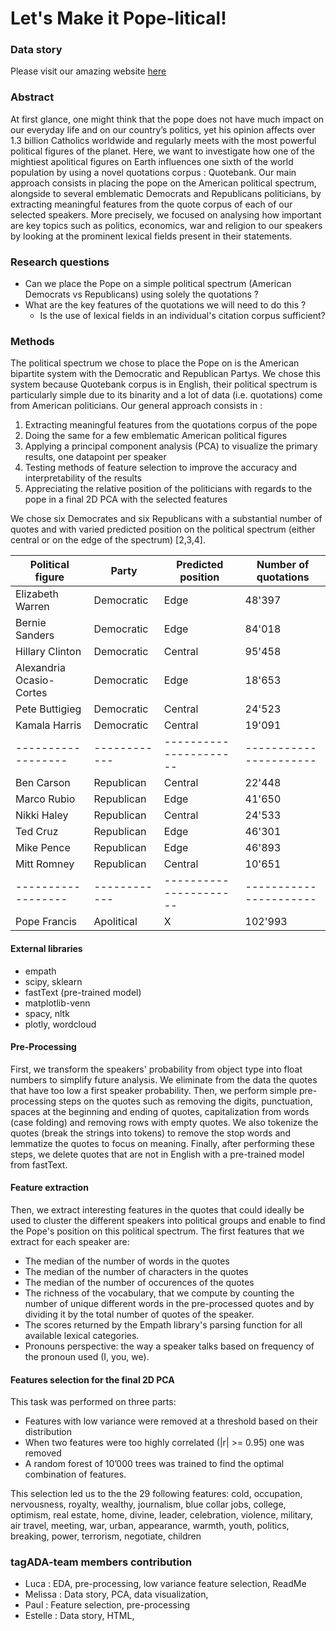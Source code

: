 # Let's Make it Pope-litical!

### Data story

Please visit our amazing website [here](https://melissaepfl.github.io/Popelitical/)

### Abstract

At first glance, one might think that the pope does not have much impact on our everyday life and on our country’s politics, yet his opinion affects over 1.3 billion Catholics worldwide and regularly meets with the most powerful political figures of the planet. Here, we want to investigate how one of the mightiest apolitical figures on Earth influences one sixth of the world population by using a novel quotations corpus : Quotebank. Our main approach consists in placing the pope on the American political spectrum, alongside to several emblematic Democrats and Republicans politicians, by extracting meaningful features from the quote corpus of each of our selected speakers. More precisely, we focused on analysing how important are key topics such as politics, economics, war and religion to our speakers by looking at the prominent lexical fields present in their statements.

### Research questions

* Can we place the Pope on a simple political spectrum (American Democrats vs Republicans) using solely the quotations ?
* What are the key features of the quotations we will need to do this ?
  * Is the use of lexical fields in an individual's citation corpus sufficient?

### Methods

The political spectrum we chose to place the Pope on is the American bipartite system with the Democratic and Republican Partys. We chose this system because Quotebank corpus is in English, their political spectrum is particularly simple due to its binarity and a lot of data (i.e. quotations) come from American politicians. Our general approach consists in :
1. Extracting meaningful features from the quotations corpus of the pope
2. Doing the same for a few emblematic American political figures 
3. Applying a principal component analysis (PCA) to visualize the primary results, one datapoint per speaker
4. Testing methods of feature selection to improve the accuracy and interpretability of the results
5. Appreciating the relative position of the politicians with regards to the pope in a final 2D PCA with the selected features

We chose six Democrates and six Republicans with a substantial number of quotes and with varied predicted position on the political spectrum (either central or on the edge of the spectrum) [2,3,4].

| Political figure | Party      | Predicted position   | Number of quotations |
|------------------|------------|----------------------|----------------------|
| Elizabeth Warren | Democratic | Edge     | 48'397               |
| Bernie Sanders   | Democratic | Edge     | 84'018               |
| Hillary Clinton  | Democratic | Central   | 95'458               |
| Alexandria Ocasio-Cortes | Democratic | Edge | 18'653 |
| Pete Buttigieg | Democratic | Central | 24'523|
| Kamala Harris | Democratic | Central | 19'091|
|------------------|------------|----------------------|----------------------|
| Ben Carson | Republican | Central | 22'448 |
| Marco Rubio| Republican | Edge | 41'650 |
| Nikki Haley| Republican | Central | 24'533 |
| Ted Cruz         | Republican| Edge    | 46'301               |
| Mike Pence       | Republican| Edge     | 46'893               |
| Mitt Romney      | Republican| Central| 10'651               |
|------------------|------------|----------------------|----------------------|
|Pope Francis     | Apolitical | X | 102'993              |

#### External libraries
* empath
* scipy, sklearn
* fastText (pre-trained model)
* matplotlib-venn
* spacy, nltk
* plotly, wordcloud

#### Pre-Processing
First, we transform the speakers' probability from object type into float numbers to simplify future analysis. We eliminate from the data the quotes that have too low a first speaker probability. Then, we perform simple pre-processing steps on the quotes such as removing the digits, punctuation, spaces at the beginning and ending of quotes, capitalization from words (case folding) and removing rows with empty quotes. We also tokenize the quotes (break the strings into tokens) to remove the stop words and lemmatize the quotes to focus on meaning. Finally, after performing these steps, we delete quotes that are not in English with a pre-trained model from fastText.

#### Feature extraction
Then, we extract interesting features in the quotes that could ideally be used to cluster the different speakers into political groups and enable to find the Pope's position on this political spectrum. The first features that we extract for each speaker are:
* The median of the number of words in the quotes
* The median of the number of characters in the quotes
* The median of the number of occurences of the quotes
* The richness of the vocabulary, that we compute by counting the number of unique different words in the pre-processed quotes and by dividing it by the total number of quotes of the speaker.
* The scores returned by the Empath library's parsing function for all available lexical categories.
* Pronouns perspective: the way a speaker talks based on frequency of the pronoun used (I, you, we).

#### Features selection for the final 2D PCA 

This task was performed on three parts:

* Features with low variance were removed at a threshold based on their distribution 
* When two features were too highly correlated (|r| >= 0.95) one was removed
* A random forest of 10’000 trees was trained to find the optimal combination of features.

This selection led us to the the 29 following features:
cold, occupation, nervousness, royalty, wealthy, journalism, blue collar jobs, college, optimism, real estate, home, divine, leader, celebration, violence, military, air travel, meeting, war, urban, appearance, warmth, youth, politics, breaking, power, terrorism, negotiate, children

### tagADA-team members contribution
* Luca : EDA, pre-processing, low variance feature selection, ReadMe
* Melissa : Data story, PCA, data visualization, 
* Paul : Feature selection, pre-processing 
* Estelle : Data story, HTML, 






